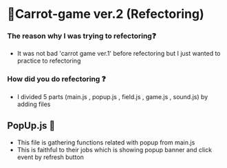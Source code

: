 # 🥕Carrot-game ver.2 (Refectoring)

### The reason why I was trying to refectoring❓

- It was not bad 'carrot game ver.1' before refectoring but I just wanted to practice to refectoring

### How did you do refectoring ❓

- I divided 5 parts (main.js , popup.js , field.js , game.js , sound.js) by adding files

## PopUp.js 🎁

- This file is gathering functions related with popup from main.js
- This is faithful to their jobs which is showing popup banner and click event by refresh button
